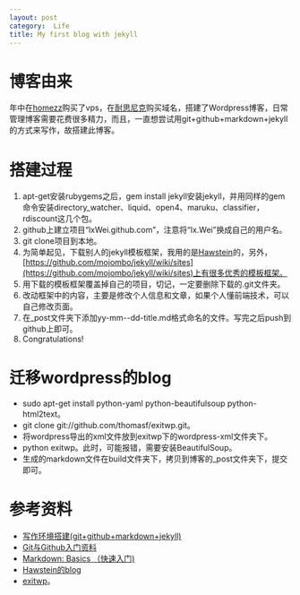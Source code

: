 ```yaml
---
layout: post
category:  Life
title: My first blog with jekyll
---
```


# 博客由来
年中在[homezz](http://www.homezz.com/)购买了vps，在[耐思尼克](http://www.iisp.com/)购买域名，搭建了Wordpress博客，日常管理博客需要花费很多精力，而且，一直想尝试用git+github+markdown+jekyll的方式来写作，故搭建此博客。
# 搭建过程
1. apt-get安装rubygems之后，gem install jekyll安装jekyll，并用同样的gem命令安装directory_watcher、liquid、open4、maruku、classifier，rdiscount这几个包。
2. github上建立项目“lxWei.github.com”，注意将“lx.Wei”换成自己的用户名。
3. git clone项目到本地。
4. 为简单起见，下载别人的jekyll模板框架，我用的是[Hawstein](https://github.com/Hawstein/hawstein.github.com)的，另外，[https://github.com/mojombo/jekyll/wiki/sites](https://github.com/mojombo/jekyll/wiki/sites)上有很多优秀的模板框架。
5. 用下载的模板框架覆盖掉自己的项目，切记，一定要删除下载的.git文件夹。
6. 改动框架中的内容，主要是修改个人信息和文章，如果个人懂前端技术，可以自己修改页面。
7. 在_post文件夹下添加yy-mm--dd-title.md格式命名的文件。写完之后push到github上即可。
8. Congratulations!

# 迁移wordpress的blog
* sudo apt-get install python-yaml python-beautifulsoup python-html2text。
* git clone git://github.com/thomasf/exitwp.git。
* 将wordpress导出的xml文件放到exitwp下的wordpress-xml文件夹下。
* python exitwp。此时，可能报错，需要安装BeautifulSoup。
* 生成的markdown文件在build文件夹下，拷贝到博客的_post文件夹下，提交即可。


# 参考资料
* [写作环境搭建(git+github+markdown+jekyll)][1]
* [Git与Github入门资料](http://www.yangzhiping.com/tech/git.html)
* [Markdown: Basics （快速入门)](http://wowubuntu.com/markdown/basic.html)
* [Hawstein的blog](https://github.com/Hawstein/hawstein.github.com)
* [exitwp](http://yishanhe.net/exitwp-convert-wordpress--markdown/)。

[1]: http://ellochen.github.io/2013/03/写作环境搭建(git+github+markdown+jekyll)/


